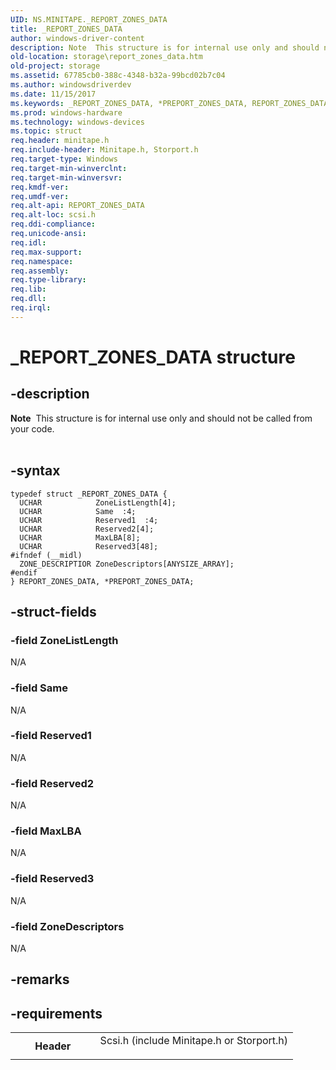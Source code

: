 ```yaml
---
UID: NS.MINITAPE._REPORT_ZONES_DATA
title: _REPORT_ZONES_DATA
author: windows-driver-content
description: Note  This structure is for internal use only and should not be called from your code. .
old-location: storage\report_zones_data.htm
old-project: storage
ms.assetid: 67785cb0-388c-4348-b32a-99bcd02b7c04
ms.author: windowsdriverdev
ms.date: 11/15/2017
ms.keywords: _REPORT_ZONES_DATA, *PREPORT_ZONES_DATA, REPORT_ZONES_DATA
ms.prod: windows-hardware
ms.technology: windows-devices
ms.topic: struct
req.header: minitape.h
req.include-header: Minitape.h, Storport.h
req.target-type: Windows
req.target-min-winverclnt: 
req.target-min-winversvr: 
req.kmdf-ver: 
req.umdf-ver: 
req.alt-api: REPORT_ZONES_DATA
req.alt-loc: scsi.h
req.ddi-compliance: 
req.unicode-ansi: 
req.idl: 
req.max-support: 
req.namespace: 
req.assembly: 
req.type-library: 
req.lib: 
req.dll: 
req.irql: 
---
```


# _REPORT_ZONES_DATA structure



## -description

<div class="alert"><b>Note</b>  This  structure is for internal use only and should not be called from your code.</div>
<div> </div>



## -syntax

````
typedef struct _REPORT_ZONES_DATA {
  UCHAR            ZoneListLength[4];
  UCHAR            Same  :4;
  UCHAR            Reserved1  :4;
  UCHAR            Reserved2[4];
  UCHAR            MaxLBA[8];
  UCHAR            Reserved3[48];
#ifndef (__midl)
  ZONE_DESCRIPTIOR ZoneDescriptors[ANYSIZE_ARRAY];
#endif 
} REPORT_ZONES_DATA, *PREPORT_ZONES_DATA;
````


## -struct-fields

### -field ZoneListLength

N/A

### -field Same

N/A

### -field Reserved1

N/A

### -field Reserved2

N/A

### -field MaxLBA

N/A

### -field Reserved3

N/A

### -field ZoneDescriptors

N/A

## -remarks


## -requirements
<table>
<tr>
<th width="30%">
Header
</th>
<td width="70%">
<dl>
<dt>Scsi.h (include Minitape.h or Storport.h)</dt>
</dl>
</td>
</tr>
</table>